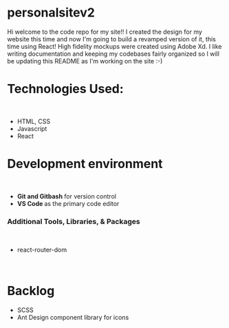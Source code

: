 # personalsitev2
Hi welcome to the code repo for my site!! 
I created the design for my website this time and now I'm going to build a revamped version of it, this time using React! High fidelity mockups were created using Adobe Xd. I like writing documentation and keeping my codebases fairly organized so I will be updating this README as I'm working on the site :-) 


<h1> Technologies Used: </h1>
<br/>
<ul>
  <li> HTML, CSS </li>
  <li> Javascript </li>
  <li> React </h1> 
  </ul>


<h1> Development environment </h1>
<br/>
<ul>
  <li>
    <b> Git and Gitbash</b> for version control
  </li>
  <li>
    <b> VS Code </b> as the primary code editor
  </li> 
  </ul>

<h3> Additional Tools, Libraries, & Packages </h3>
<br/>
<ul>
  <li>
    react-router-dom
  </li>

  </ul>
  
<br/>
<h1> Backlog </h1>
<ul>
  <li> SCSS </li>
  <li> Ant Design component library for icons </li>
  </ul>
